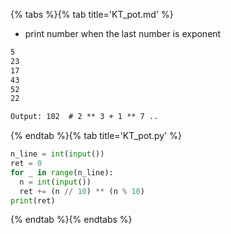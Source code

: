 {% tabs %}{% tab title='KT_pot.md' %}

* print number when the last number is exponent

```txt
5
23
17
43
52
22

Output: 102  # 2 ** 3 + 1 ** 7 ..
```

{% endtab %}{% tab title='KT_pot.py' %}

```py
n_line = int(input())
ret = 0
for _ in range(n_line):
  n = int(input())
  ret += (n // 10) ** (n % 10)
print(ret)
```

{% endtab %}{% endtabs %}
